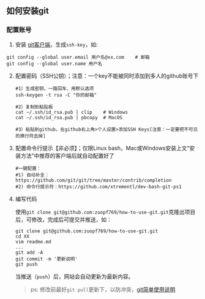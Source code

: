 ## 如何安装git

### 配置账号

1. 安装 [git客户端](http://www.git-scm.com/download/)，生成`ssh-key`，如:

```
git config --global user.email 用户名@xx.com    # 邮箱
git config --global user.name 用户名
```

2. 配置密码（SSH公钥）；注意：一个key不能被同时添加到多人的github账号下

   ```
   #1）生成密钥，一路回车、用默认选项
   ssh-keygen -t rsa -C "你的邮箱"
    
   #2）复制到粘贴板
   cat ~/.ssh/id_rsa.pub | clip    # Windows
   cat ~/.ssh/id_rsa.pub | pbcopy  # MacOS
    
   #3）粘贴到github，在github右上角>个人设置>添加SSH Keys[注意：一定要把不可见的换行符去掉]
   ```

3. 配置命令行提示【非必须】；仅限Linux bash，Mac或Windows安装上文“安装方法”中推荐的客户端后就自动配置好了

   ```
   #一键配置：
   #1) 自动补全：https://github.com/git/git/tree/master/contrib/completion
   #2) 命令行提示符：https://github.com/xtrementl/dev-bash-git-ps1
   ```

4. 编写代码

   使用`git clone git@github.com:zuopf769/how-to-use-git.git`克隆出项目后，可修改，完成后可提交并推送，如：

   ```
   git clone git@github.com:zuopf769/how-to-use-git.git
   cd XX
   vim readme.md
   ...
   git add -A
   git commit -m '更新说明'
   git push
   ```

   当推送（`push`）后，网站会自动更新为最新内容。

   > ps: 修改前最好`git pull`更新下，以防冲突，[git简单使用说明](http://www.bootcss.com/p/git-guide/)











